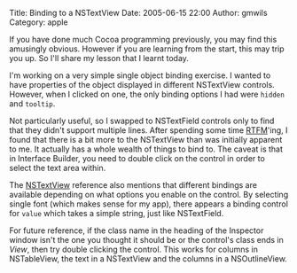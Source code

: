 Title: Binding to a NSTextView
Date: 2005-06-15 22:00
Author: gmwils
Category: apple

If you have done much Cocoa programming previously, you may find this
amusingly obvious. However if you are learning from the start, this may
trip you up. So I'll share my lesson that I learnt today.

I'm working on a very simple single object binding exercise. I wanted to
have properties of the object displayed in different NSTextView
controls. However, when I clicked on one, the only binding options I had
were `hidden` and `tooltip`.

Not particularly useful, so I swapped to NSTextField controls only to
find that they didn't support multiple lines. After spending some time
[RTFM][]'ing, I found that there is a bit more to the NSTextView than
was initially apparent to me. It actually has a whole wealth of things
to bind to. The caveat is that in Interface Builder, you need to double
click on the control in order to select the text area within.

The [NSTextView][] reference also mentions that different bindings are
available depending on what options you enable on the control. By
selecting single font (which makes sense for my app), there appears a
binding control for `value` which takes a simple string, just like
NSTextField.

For future reference, if the class name in the heading of the Inspector
window isn't the one you thought it should be or the control's class
ends in *View*, then try double clicking the control. This works for
columns in NSTableView, the text in a NSTextView and the columns in a
NSOutlineView.

  [RTFM]: http://en.wikipedia.org/wiki/RTFM
  [NSTextView]: http://developer.apple.com/documentation/Cocoa/Reference/CocoaBindingsRef/BindingsText/NSTextView.html
